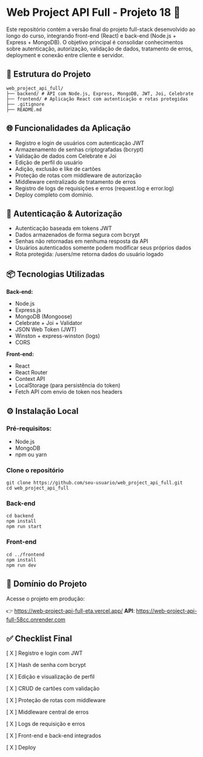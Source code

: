 # Web Project API Full - Projeto 18 🚀

Este repositório contém a versão final do projeto full-stack desenvolvido ao longo do curso, integrando front-end (React) e back-end (Node.js + Express + MongoDB). O objetivo principal é consolidar conhecimentos sobre autenticação, autorização, validação de dados, tratamento de erros, deployment e conexão entre cliente e servidor.

## 📁 Estrutura do Projeto

```
web_project_api_full/
├── backend/ # API com Node.js, Express, MongoDB, JWT, Joi, Celebrate
├── frontend/ # Aplicação React com autenticação e rotas protegidas
├── .gitignore
├── README.md
```

## 🌐 Funcionalidades da Aplicação

- Registro e login de usuários com autenticação JWT
- Armazenamento de senhas criptografadas (bcrypt)
- Validação de dados com Celebrate e Joi
- Edição de perfil do usuário
- Adição, exclusão e like de cartões
- Proteção de rotas com middleware de autorização
- Middleware centralizado de tratamento de erros
- Registro de logs de requisições e erros (request.log e error.log)
- Deploy completo com domínio.

## 🔐 Autenticação & Autorização

- Autenticação baseada em tokens JWT
- Dados armazenados de forma segura com bcrypt
- Senhas não retornadas em nenhuma resposta da API
- Usuários autenticados somente podem modificar seus próprios dados
- Rota protegida: /users/me retorna dados do usuário logado

## 📦 Tecnologias Utilizadas

**Back-end:**

- Node.js
- Express.js
- MongoDB (Mongoose)
- Celebrate + Joi + Validator
- JSON Web Token (JWT)
- Winston + express-winston (logs)
- CORS

**Front-end:**

- React
- React Router
- Context API
- LocalStorage (para persistência do token)
- Fetch API com envio de token nos headers

## ⚙️ Instalação Local

### Pré-requisitos:

- Node.js
- MongoDB
- npm ou yarn

### Clone o repositório

```
git clone https://github.com/seu-usuario/web_project_api_full.git
cd web_project_api_full
```

### Back-end

```
cd backend
npm install
npm run start
```

### Front-end

```
cd ../frontend
npm install
npm run dev
```

## 🔗 Domínio do Projeto

Acesse o projeto em produção:

👉 https://web-project-api-full-eta.vercel.app/
**API**: https://web-project-api-full-58cc.onrender.com

## ✅ Checklist Final

[ X ] Registro e login com JWT

[ X ] Hash de senha com bcrypt

[ X ] Edição e visualização de perfil

[ X ] CRUD de cartões com validação

[ X ] Proteção de rotas com middleware

[ X ] Middleware central de erros

[ X ] Logs de requisição e erros

[ X ] Front-end e back-end integrados

[ X ] Deploy
